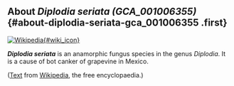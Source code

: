 About *Diplodia seriata (GCA\_001006355)* {#about-diplodia-seriata-gca_001006355 .first}
-----------------------------------------

[![Wikipedia](/img/wikipedia_logo_v2_en.png){#wiki_icon}](http://en.wikipedia.org/wiki/Diplodia_seriata)

***Diplodia seriata*** is an anamorphic fungus species in the genus
*Diplodia*. It is a cause of bot canker of grapevine in Mexico.

([Text](http://en.wikipedia.org/wiki/Diplodia_seriata) from
[Wikipedia](http://en.wikipedia.org/), the free encyclopaedia.)
